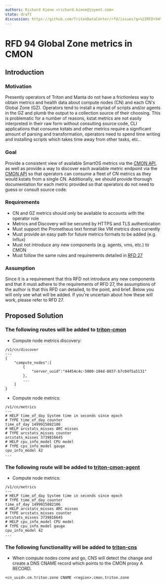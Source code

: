 ```yaml
---
authors: Richard Kiene <richard.kiene@joyent.com>
state: draft
discussion: https://github.com/TritonDataCenter/rfd/issues?q=%22RFD+94%22
---
```


<!--
    This Source Code Form is subject to the terms of the Mozilla Public
    License, v. 2.0. If a copy of the MPL was not distributed with this
    file, You can obtain one at http://mozilla.org/MPL/2.0/.
-->

<!--
    Copyright 2015 Joyent Inc.
-->

# RFD 94 Global Zone metrics in CMON

## Introduction

### Motivation

Presently operators of Triton and Manta do not have a frictionless way to obtain
metrics and health data about compute nodes (CN) and each CN's Global Zone (GZ).
Operators tend to install a myriad of scripts and/or agents in the GZ and plumb
the output to a collection source of their choosing. This is problematic for a
number of reasons, kstat metrics are not easily interpreted in their raw form
without consulting source code, CLI applications that consume kstats and other
metrics require a significant amount of parsing and transformation, operators
need to spend time writing and installing scripts which takes time away from
other tasks, etc..

### Goal

Provide a consistent view of available SmartOS metrics via the
[CMON API](https://github.com/TritonDataCenter/triton-cmon), as well as provide a way to
discover each available metric endpoint via the
[CMON API](https://github.com/TritonDataCenter/triton-cmon) so that operators can consume
a fleet of CN metrics as they would kstats from a single CN. Additionally, we
should provide thorough documentation for each metric provided so that operators
do not need to guess or consult source code.

### Requirements

* CN and GZ metrics should only be available to accounts with the operator role
* Metrics and Discovery will be secured by HTTPS and TLS authentication
* Must support the Prometheus text format like VM metrics does currently
* Must provide an easy path for future metrics formats to be added (e.g. Influx)
* Must not introduce any new components (e.g. agents, vms, etc.) to CMON
* Must follow the same rules and requirements detailed in
[RFD 27](https://github.com/TritonDataCenter/rfd/tree/master/rfd/0027)

### Assumption

Since it is a requirement that this RFD not introduce any new components and
that it must adhere to the requirements of RFD 27, the assumptions of the
author is that this RFD can detailed, to the point, and brief. Below you will
only see what will be added. If you're uncertain about how these will work,
please refer to RFD 27.

## Proposed Solution

### The following routes will be added to [triton-cmon](https://github.com/TritonDataCenter/triton-cmon/)

* Compute node metrics discovery:

```
/v1/cn/discover
---
{
    "compute_nodes":[
        {
            "server_uuid":"44454c4c-5000-104d-8037-b7c04f5a5131"
        },
        ...
    ]
}
```

* Compute node metrics:

```
/v1/cn/metrics
---
# HELP time_of_day System time in seconds since epoch
# TYPE time_of_day counter
time_of_day 1499915882106
# HELP arcstats_misses ARC misses
# TYPE arcstats_misses counter
arcstats_misses 3739816645
# HELP cpu_info_model CPU model
# TYPE cpu_info_model gauge
cpu_info_model 42
...
```

### The following route will be added to [triton-cmon-agent](https://github.com/TritonDataCenter/triton-cmon-agent)

* Compute node metrics:

```
/v1/cn/metrics
---
# HELP time_of_day System time in seconds since epoch
# TYPE time_of_day counter
time_of_day 1499915882106
# HELP arcstats_misses ARC misses
# TYPE arcstats_misses counter
arcstats_misses 3739816645
# HELP cpu_info_model CPU model
# TYPE cpu_info_model gauge
cpu_info_model 42
...
```

### The following functionality will be added to [triton-cns](https://github.com/TritonDataCenter/triton-cns)

* When compute nodes come and go, CNS will detect the change and create a DNS
CNAME record which points to the CMON proxy A RECORD.

```
<cn_uuid>.cm.triton.zone CNAME <region>.cmon.triton.zone
```
